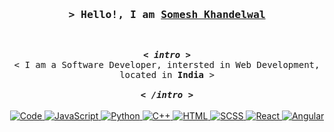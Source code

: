<!-- https://someshkhandelwal.tech -->

<h3 align="center">
        <samp>&gt; Hello!, I am
                <b><a target="_blank" href="https://someshkhandelwal.tech">Somesh Khandelwal</a></b>
        </samp>
</h3>
<br>

<p align="center">
        <samp>
                <b><i>&lt; intro &gt;</i></b>
                <br>
                &lt; I am a Software Developer, intersted in Web Development, located in <b>India</b> &gt;
                <br>
                <br>
                <b><i>&lt; /intro &gt;</i></b>
        </samp>
        <br>
        <br>
        <a href="https://github.com/ShahriarShafin?tab=repositories" target="_blank"><img alt="Code"
                        src="https://img.shields.io/badge/-code-000000?style=flat-square&logo=Plex&logoColor=white">
        </a>
        <!-- JavaScript -->
        <a href="https://github.com/ShahriarShafin?tab=repositories" target="_blank"><img alt="JavaScript"
                        src="https://img.shields.io/badge/-JavaScript-F7DF1E?style=flat-square&logo=JavaScript&logoColor=white">
        </a>
        <!-- Python -->
        <a href="https://github.com/ShahriarShafin?tab=repositories" target="_blank"><img alt="Python"
                        src="https://img.shields.io/badge/-Python-3776AB?style=flat-square&logo=Python&logoColor=white">
        </a>
        <!-- C++ -->
        <a href="https://github.com/ShahriarShafin?tab=repositories" target="_blank"><img alt="C++"
                        src="https://img.shields.io/badge/-C++-9b3675?style=flat-square&logo=C%2B%2B&logoColor=white">
        </a>
        <!-- HTML -->
        <a href="https://github.com/ShahriarShafin?tab=repositories" target="_blank"><img alt="HTML"
                        src="https://img.shields.io/badge/-HTML-E34F26?style=flat-square&logo=HTML5&logoColor=white">
        </a>
        <!-- SCSS  -->
        <a href="https://github.com/ShahriarShafin?tab=repositories" target="_blank"><img alt="SCSS"
                        src="https://img.shields.io/badge/-SCSS-cd6799?style=flat-square&logo=SASS&logoColor=white">
        </a>
        <!-- React  -->
        <a href="https://github.com/ShahriarShafin?tab=repositories" target="_blank"><img alt="React"
                        src="https://img.shields.io/badge/-React-61dbfb?style=flat-square&logo=React&logoColor=white">
        </a>
        <!-- Angular  -->
        <a href="https://github.com/ShahriarShafin?tab=repositories" target="_blank"><img alt="Angular"
                        src="https://img.shields.io/badge/-Angular-f10c2f?style=flat-square&logo=Angular&logoColor=white">
        </a>
</p>
